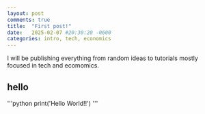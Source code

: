 ```yaml
---
layout: post
comments: true
title:  "First post!"
date:   2025-02-07 #20:30:20 -0600
categories: intro, tech, economics
---
```

I will be publishing everything from random ideas to tutorials mostly focused in
tech and ecomomics.

## hello

'''python
print('Hello World!!')
'''
